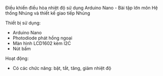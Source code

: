 Điều khiển điều hòa nhiệt độ sử dụng Arduino Nano - Bài tập lớn môn Hệ thống Nhúng và thiết kế giao tiếp Nhúng

Thiết bị sử dụng:
- Arduino Nano
- Photodiode phát hồng ngoại
- Màn hình LCD1602 kèm I2C
- Nút bấm

Hoạt động:
- Có các chức năng: bật, tắt, tăng, giảm nhiệt độ
